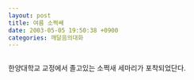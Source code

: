 ```yaml
---
layout: post
title: 여름 소쩍쌔
date: 2003-05-05 19:50:38 +0900
categories: 깨달음의대화
---
```

<img src="./assets/attach/images/198/110/001/1052131838.JPG" border="0" alt="" />  
  
한양대학교 교정에서 졸고있는 소쩍새 세마리가 포착되었단다.
